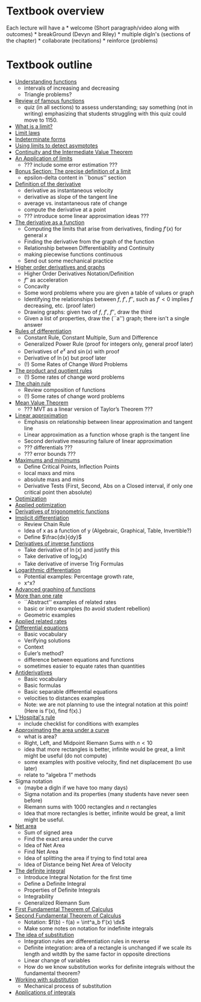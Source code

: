 # Textbook overview
Each lecture will have a
	* welcome (Short paragraph/video along with outcomes)
	* breakGround (Devyn and Riley)
	* multiple digIn's (sections of the chapter)
	* collaborate (recitations)
	* reinforce (problems)

# Textbook outline

* [Understanding functions](understandingFunctions/)
     - intervals of increasing and decreasing
     - Triangle problems?
* [Review of famous functions](reviewOfFamousFunctions/)
     - quiz (in all sections) to assess understanding; say something (not in writing) emphasizing that students struggling with this quiz could move to 1150.
* [What is a limit?](whatIsALimit/)
* [Limit laws](limitLaws/)
* [Indeterminate forms](indeterminateForms/)
* [Using limits to detect asymptotes](asymptotesAsLimits/)
* [Continuity and the Intermediate Value Theorem](continuity/)
* [An Application of limits](anApplicationOfLimits/)
     - ??? include some error estimation ???
* [Bonus Section: The precise definition of a limit](preciseDefinitionOfALimit/)
     - epsilon-delta content in ``bonus'' section
* [Definition of the derivative](definitionOfTheDerivative/)
     - derivative as instantaneous velocity
     - derivative as slope of the tangent line
     - average vs. instantaneous rate of change
     - compute the derivative at a point
     - ??? introduce some linear approximation ideas ???
* [The derivative as a function](derivativeAsAFunction/)
     - Computing the limits that arise from derivatives, finding $f'(x)$ for general $x$
     - Finding the derivative from the graph of the function
     - Relationship between Differentiability and Continuity
     - making piecewise functions continuous
     - Send out some mechanical practice
* [Higher order derivatives and graphs](higherOrderDerivativesAndGraphs/)
     - Higher Order Derivatives Notation/Definition
     - $f''$ as acceleration
     - Concavity
     - Some word problems where you are given a table of values or graph
     - Identifying the relationships between $f$, $f'$, $f''$, such as $f'<0$ implies $f$ decreasing, etc.  (proof later)
     - Drawing graphs: given two of $f$, $f'$, $f''$, draw the third
     - Given a list of properties, draw the (``a'') graph; there isn't a single answer
* [Rules of differentiation](rulesOfDifferentiation/)
     - Constant Rule, Constant Multiple, Sum and Difference
     - Generalized Power Rule (proof for integers only, general proof later)
     - Derivatives of $e^x$ and $\sin(x)$ with proof
     - Derivative of $\ln(x)$ but proof later
     - (!) Some Rates of Change Word Problems
* [The product and quotient rules](productAndQuotientRules/)
     - (!) Some rates of change word problems
* [The chain rule](chainRule/)
     - Review composition of functions
     - (!) Some rates of change word problems
* [Mean Value Theorem](meanValueTheorem/)
     - ??? MVT as a linear version of Taylor’s Theorem ???
* [Linear approximation](linearApproximation/)
     - Emphasis on relationship between linear approximation and tangent line
     - Linear approximation as a function whose graph is the tangent line
     - Second derivative measuring failure of linear approximation
     - ??? differentials ???
     - ??? error bounds ???
* [Maximums and minimums](maximumsAndMinimums/)
     - Define Critical Points, Inflection Points
     - local maxs and mins
     - absolute maxs and mins
     - Derivative Tests (First, Second, Abs on a Closed interval, if only one critical point then absolute)
* [Optimization](optimization/)
* [Applied optimization](appliedOptimization/)
* [Derivatives of trigonometric functions](trigonometricDerivatives/)
* [Implicit differentiation](implicitDifferentiation/)
     - Review Chain Rule
     - Idea of x as a function of y (Algebraic, Graphical, Table, Invertible?)
     - Define $\frac{dx}{dy}$
* [Derivatives of inverse functions](derivativesOfInverseFunctions/)
     - Take derivative of $\ln(x)$ and justify this
     - Take derivative of $\log_b(x)$
     - Take derivative of inverse Trig Formulas
* [Logarithmic differentiation](logarithmicDifferentiation/)
     - Potential examples: Percentage growth rate, 
     - x^x?
* [Advanced graphing of functions](advancedGraphingOfFunctions/)
* [More than one rate](moreThanOneRate/)
     - ``Abstract'' examples of related rates
     - basic or intro examples (to avoid student rebellion)
     - Geometric examples
* [Applied related rates](appliedRelatedRates/)
* [Differential equations](differentialEquations/)
     - Basic vocabulary
     - Verifying solutions
     - Context
     - Euler’s method?
     - difference between equations and functions
     - sometimes easier to equate rates than quantities
* [Antiderivatives](antiderivatives/)
     - Basic vocabulary
     - Basic formulas
     - Basic separable differential equations
     - velocities to distances examples
     - Note: we are not planning to use the integral notation at this point! (Here is f’(x), find f(x).)
* [L'Hospital's rule](lhopitalsRule/)
     - include checklist for conditions with examples
* [Approximating the area under a curve](approximatingTheAreaUnderACurve/)
     - what is area?
     - Right, Left, and Midpoint Riemann Sums with $n < 10$
     - idea that more rectangles is better, infinite would be great, a limit might be useful (do not compute)
     - some examples with positive velocity, find net displacement (to use later)
     - relate to “algebra 1” methods
* Sigma notation
     - (maybe a digIn if we have too many days)
     - Sigma notation and its properties (many students have never seen before)
     - Riemann sums with 1000 rectangles and $n$ rectangles
     - Idea that more rectangles is better, infinite would be great, a limit might be useful.
* [Net area](netArea/)
     - Sum of signed area
     - Find the exact area under the curve
     - Idea of Net Area
     - Find Net Area
     - Idea of splitting the area if trying to find total area
     - Idea of Distance being Net Area of Velocity
* [The definite integral](definiteIntegral/)
     - Introduce Integral Notation for the first time
     - Define a Definite Integral
     - Properties of Definite Integrals
     - Integrability
     - Generalized Riemann Sum
* [First Fundamental Theorem of Calculus](firstFundamentalTheoremOfCalculus/)
* [Second Fundamental Theorem of Calculus](secondFundamentalTheoremOfCalculus/)
     - Notation: $f(b) - f(a) = \int^a_b f’(x) \dx$
     - Make some notes on notation for indefinite integrals
* [The idea of substitution](substitution/)
     - Integration rules are differentiation rules in reverse
     - Definite integration: area of a rectangle is unchanged if we scale its length and witdth by the same factor in opposite directions
     - Linear change of variables
     - How do we know substitution works for definite integrals without the fundamental theorem?
* [Working with substitution](workingWithSubstitution/)
     - Mechanical process of substitution
* [Applications of integrals](applicationsOfIntegrals/)
